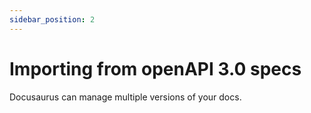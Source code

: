 ```yaml
---
sidebar_position: 2
---
```


# Importing from openAPI 3.0 specs

Docusaurus can manage multiple versions of your docs.